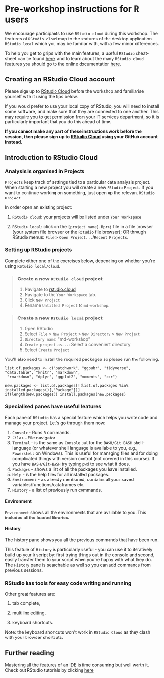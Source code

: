
# Pre-workshop instructions for R users

We encourage participants to use `RStudio cloud` during this workshop. The features of `RStudio cloud` map to the features of the desktop application `RStudio local` which you may be familiar with, with a few minor differences.  


To help you get to grips with the main features, a useful `RStudio` cheat-sheet can be found [here](https://rstudio.com/wp-content/uploads/2016/01/rstudio-IDE-cheatsheet.pdf), and to learn about the many `RStudio cloud` features you should go to the online documentation [here](https://rstudio.cloud/learn). 

## Creating an RStudio Cloud account

Please sign up to [RStudio Cloud](https://rstudio.cloud) before the workshop and familiarise yourself with it using the tips below.

If you would prefer to use your local copy of RStudio, you will need to install some software, and make sure that they are connected to one another. This may require you to get permission from your IT services department, so it is particularly important that you do this ahead of time. 

**If you cannot make any part of these instructions work before the session, then please sign up to [RStudio Cloud](https://rstudio.cloud) using your GitHub account instead.**

## Introduction to RStudio Cloud 

### Analysis is organised in Projects

`Projects` keep track of settings tied to a particular data analysis project. When starting a new project you will create a new `RStudio` `Project`. If you want to continue working on something,  just open up the relevant `RStudio` `Project`. 

In order open an existing project:

1. `RStudio cloud`: your projects will be listed under `Your Workspace`

2. `RStudio local`:  click on the `[project_name].Rproj` file in a file browser (your system file browser or the `RStudio` file browser); OR through RStudio menus: `File` > `Open Project...`/`Recent Projects`.

### Setting up RStudio projects

Complete either one of the exercises below, depending on whether you're using `RStudio local/cloud`. 

> ### Create a new `RStudio cloud` project
> 1. Navigate to [rstudio.cloud](https://rstudio.cloud)
> 2. Navigate to the `Your Workspace` tab. 
> 3. Click `New Project`
> 4. Rename `Untitled Project` to `md-workshop`. 

> ### Create a new `RStudio local` project
> 1. Open RStudio
> 2. Select `File` > `New Project` > `New Directory` > `New Project` 
> 3. `Directory name`: "md-workshop"
> 4. `Create project as...`: Select a convenient directory
> 5. Select `Create Project`

You'll also need to install the required packages so please run the following: 

```
list.of.packages <- c("patchwork", "ggpubr", "tidyverse", "data.table", "knitr", "markdown",
 "rmarkdown", "dplyr", "ggplot2", "moments", "car")

new.packages <- list.of.packages[!(list.of.packages %in% installed.packages()[,"Package"])]
if(length(new.packages)) install.packages(new.packages)
```

### Specialised panes have useful features

Each pane of `RStudio` has a special feature which helps you write code and manage your project. Let's go through them now: 

1. `Console` - Runs `R` commands. 
2. `Files` - File navigator. 
3. `Terminal` - is the same as `Console` but for the `BASH/Git BASH` shell-language (or whatever shell language is available to you, e.g., `Powershell` on Windows).  This is useful for managing files and for doing complicated things with version control (not covered in this course). If you have `BASH/Git-BASH` try typing `pwd` to see what it does. 
4. `Packages` - shows a list of all the packages you have installed. 
5. `Help` -  is the help files for all installed packages. 
6. `Environment` - as already mentioned, contains all your saved  variables/functions/dataframes etc. 
7. `History` - a list of previously run commands. 

#### Environment

`Environment` shows all the environments that are available to you. This includes all the loaded libraries. 

#### History

The history pane shows you all the previous commands that have been run. 

This feature of `History` is particularly useful - you can use it to iteratively build up your `R` script by: first trying things out in the console and second, easily transfer them to your script when you're happy with what they do. The `History` pane is searchable as well so you can add commands from previous sessions. 

### RStudio has tools for easy code writing and running

Other great features are:

1. tab complete, 

2. multiline editing,

3. keyboard shortcuts. 

Note: the keyboard shortcuts won't work in `RStudio Cloud` as they clash with your browser shortcuts.


## Further reading
Mastering all the features of an IDE is time consuming but well worth it. 
Check out RStudio tutorials by clicking [here](https://support.rstudio.com/hc/en-us/sections/200107586-Using-the-RStudio-IDE)

